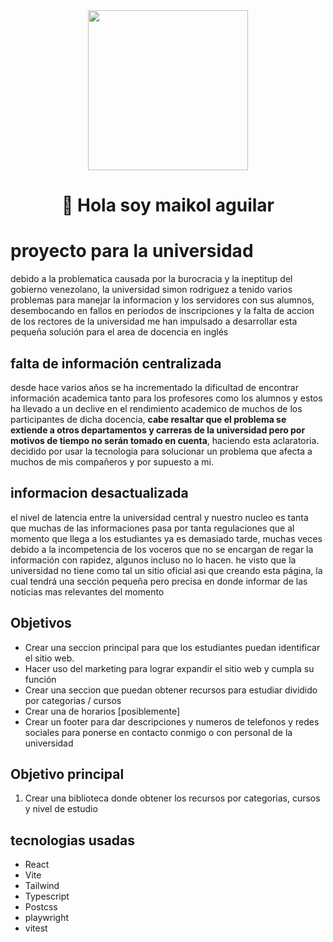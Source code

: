 <div align="center">
  <img  width=256 src='https://user-images.githubusercontent.com/66704744/197883079-c38a4209-7847-44ff-bd55-88163ba7d5cd.png'>

  <h1>👋 Hola soy maikol aguilar </h1>

</div>




# proyecto para la universidad
debido a la problematica causada por la burocracia y la ineptitup del gobierno venezolano, la universidad simon rodriguez a tenido varios problemas para manejar la informacion y los servidores con sus alumnos, desembocando en fallos en periodos de inscripciones y la falta de accion de los rectores de la universidad me han impulsado a desarrollar esta pequeña solución para el area de docencia en inglés

## falta de información centralizada
desde hace varios años se ha incrementado la dificultad de encontrar información academica tanto para los profesores como los alumnos y estos ha llevado a un declive en el rendimiento academico de muchos de los participantes de dicha docencia, **cabe resaltar que el problema se extiende a otros departamentos y carreras de la universidad pero por motivos de tiempo no serán tomado en cuenta**, haciendo esta aclaratoria. decidido por usar la tecnologia para solucionar un problema que afecta a muchos de mis compañeros y por supuesto a mi.

## informacion desactualizada 
el nivel de latencia entre la universidad central y nuestro nucleo es tanta que muchas de las informaciones pasa por tanta regulaciones que al momento que llega a los estudiantes ya es demasiado tarde, muchas veces debido a la incompetencia de los voceros que no se encargan de regar la información con rapidez, algunos incluso no lo hacen. he visto que la universidad no tiene como tal un sitio oficial asi que creando esta página, la cual tendrá una sección pequeña pero precisa en donde informar de las noticias mas relevantes del momento

## Objetivos

- Crear una seccion principal para que los estudiantes puedan identificar el sitio web.
- Hacer uso del marketing para lograr expandir el sitio web y cumpla su función
- Crear una seccion que puedan obtener recursos para estudiar dividido por categorias / cursos
- Crear una de horarios [posiblemente]
- Crear un footer para dar descripciones y numeros de telefonos y redes sociales para ponerse en contacto conmigo o con personal de la universidad

## Objetivo principal
1. Crear una biblioteca donde obtener los recursos por categorias, cursos y nivel de estudio

## tecnologias usadas

- React
- Vite
- Tailwind
- Typescript
- Postcss
- playwright
- vitest

